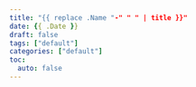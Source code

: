 ```yaml
---
title: "{{ replace .Name "-" " " | title }}"
date: {{ .Date }}
draft: false
tags: ["default"]
categories: ["default"]
toc:
  auto: false
---
```



